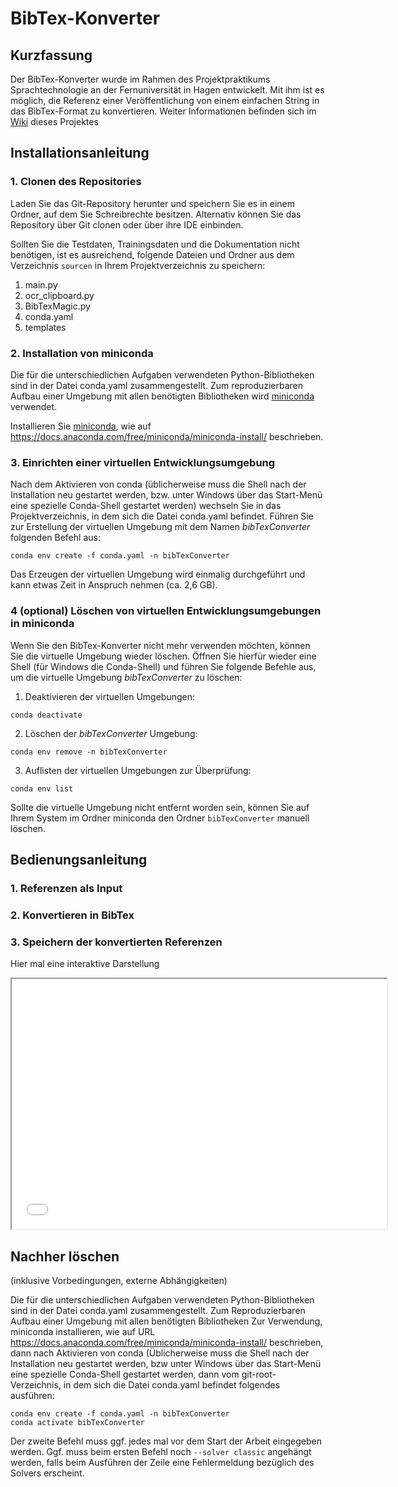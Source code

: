 # BibTex-Konverter

## Kurzfassung
Der BibTex-Konverter wurde im Rahmen des Projektpraktikums Sprachtechnologie an der Fernuniversität in Hagen 
entwickelt. Mit ihm ist es möglich, die Referenz einer Veröffentlichung von einem 
einfachen String in das BibTex-Format zu konvertieren. Weiter Informationen
befinden sich im [Wiki](https://github.com/LaGit93/bibTexConverter_FaPra63065/wiki/BibTex%E2%80%90Konverter) dieses Projektes

## Installationsanleitung 

### 1. Clonen des Repositories
Laden Sie das Git-Repository herunter und speichern Sie es in einem Ordner, auf
dem Sie Schreibrechte besitzen. Alternativ können Sie das Repository über Git clonen 
oder über ihre IDE einbinden.

Sollten Sie die Testdaten, Trainingsdaten und die Dokumentation nicht benötigen, ist es ausreichend, 
folgende Dateien und Ordner aus dem Verzeichnis ```sourcen``` in Ihrem Projektverzeichnis zu speichern:
1. main.py
2. ocr_clipboard.py
3. BibTexMagic.py
4. conda.yaml
5. templates

### 2. Installation von miniconda
Die für die unterschiedlichen Aufgaben verwendeten Python-Bibliotheken sind in der Datei conda.yaml zusammengestellt. 
Zum reproduzierbaren Aufbau einer Umgebung mit allen benötigten Bibliotheken wird
[miniconda](https://docs.anaconda.com/miniconda/) verwendet. 

Installieren Sie [miniconda](https://docs.anaconda.com/miniconda/), 
wie auf https://docs.anaconda.com/free/miniconda/miniconda-install/ 
beschrieben.



### 3. Einrichten einer virtuellen Entwicklungsumgebung

Nach dem Aktivieren von conda (üblicherweise muss die Shell nach der Installation neu gestartet werden, bzw. unter Windows
über das Start-Menü eine spezielle Conda-Shell gestartet werden) wechseln Sie in das Projektverzeichnis, in dem sich die 
Datei conda.yaml befindet. Führen Sie zur Erstellung der virtuellen Umgebung mit dem Namen 
*bibTexConverter* folgenden Befehl aus:

```
conda env create -f conda.yaml -n bibTexConverter
```

Das Erzeugen der virtuellen Umgebung wird einmalig durchgeführt und kann etwas Zeit in 
Anspruch nehmen (ca. 2,6 GB).

### 4 (optional) Löschen von virtuellen Entwicklungsumgebungen in miniconda
Wenn Sie den BibTex-Konverter nicht mehr verwenden möchten, können Sie die virtuelle
Umgebung wieder löschen. Öffnen Sie hierfür wieder eine Shell (für Windows die Conda-Shell)
und führen Sie folgende Befehle aus, um die virtuelle Umgebung *bibTexConverter* zu löschen:
1. Deaktivieren der virtuellen Umgebungen:
```
conda deactivate
```
2. Löschen der *bibTexConverter* Umgebung:
```
conda env remove -n bibTexConverter
```
3. Auflisten der virtuellen Umgebungen zur Überprüfung:
```
conda env list
```

Sollte die virtuelle Umgebung nicht entfernt worden sein, können Sie auf Ihrem System
im Ordner miniconda den Ordner ```bibTexConverter``` manuell löschen.

## Bedienungsanleitung

### 1. Referenzen als Input

### 2. Konvertieren in BibTex

### 3. Speichern der konvertierten Referenzen

Hier mal eine interaktive Darstellung
<iframe src="pfad_zur_html_datei" width="600" height="400"></iframe>

## Nachher löschen
(inklusive Vorbedingungen, externe Abhängigkeiten)

Die für die unterschiedlichen Aufgaben verwendeten Python-Bibliotheken sind in der Datei conda.yaml zusammengestellt. 
Zum Reproduzierbaren Aufbau einer Umgebung mit allen benötigten Bibliotheken
Zur Verwendung, miniconda installieren, wie auf URL https://docs.anaconda.com/free/miniconda/miniconda-install/ beschrieben,
dann nach Aktivieren von conda (Üblicherweise muss die Shell nach der Installation neu gestartet werden, bzw unter Windows
über das Start-Menü eine spezielle Conda-Shell gestartet werden, dann vom git-root-Verzeichnis, in dem sich die Datei conda.yaml
befindet folgendes ausführen: 

	conda env create -f conda.yaml -n bibTexConverter
	conda activate bibTexConverter

Der zweite Befehl muss ggf. jedes mal vor dem Start der Arbeit eingegeben werden. Ggf. muss beim ersten Befehl noch `--solver classic` angehängt werden, falls beim Ausführen der Zeile eine Fehlermeldung bezüglich des Solvers erscheint.
